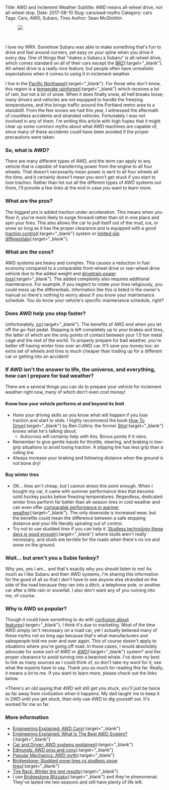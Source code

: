 Title: AWD and Inclement Weather
Subtitle: AWD means all-wheel drive, not all-wheel stop.
Date: 2017-08-10
Slug: cars/awd-myths
Category: cars
Tags: Cars, AWD, Subaru, Tires
Author: Sean McGlothlin

<figure class="image-center">
  <img src="/images/subaru_rain.jpg"/>
</figure>

<br>

I love my WRX. Somehow Subaru was able to make something that's fun to drive and fast around corners, yet easy on your spine when you drive it every day. One of things that "makes a Subaru a Subaru" is all-wheel drive, which comes standard on all of their cars except the [BRZ](http://www.subaru.com/vehicles/brz/index.html){:target="_blank"}. All-wheel drive is a really nice feature, but people often have unrealistic expectations when it comes to using it in inclement weather.

I live in the [Pacific Northwest](https://en.wikipedia.org/wiki/Pacific_Northwest){:target="_blank"}. For those who don't know, this region is a [temperate rainforest](https://en.wikipedia.org/wiki/Temperate_rainforest){:target="_blank"} which receives a lot of rain, but not a lot of snow. When it does finally snow, all hell breaks loose; many drivers and vehicles are not equipped to handle the freezing temperatures, and this brings traffic around the Portland metro area to a standstill. From the few snows we had this year, I witnessed the aftermath of countless accidents and stranded vehicles. Fortunately I was not involved in any of them. I'm writing this article with high hopes that it might clear up some common myths about what AWD machines are capable of, since many of these accidents could have been avoided if the proper precautions were taken.

### So, what is AWD?

There are many different types of AWD, and the term can apply to any vehicle that is *capable* of transferring power from the engine to all four wheels. That doesn't necessarily mean power is sent to all four wheels all the time, and it certainly doesn't mean you won't get stuck if you start to lose traction. Rather than list out all the different types of AWD systems out there, I'll provide a few links at the end in case you want to learn more.

### What are the pros?

The biggest pro is added traction under acceleration. This means when you floor it, you're more likely to surge forward rather than sit in one place and spin your tires. This also allows the car to pull itself out of the mud, ice, or snow so long as it has the proper clearance and is equipped with a good [traction control](https://youtu.be/LXwNllw0CLQ){:target="_blank"} system or [limited slip differentials](https://youtu.be/WeLm7wHvdxQ){:target="_blank"}.

### What are the cons?

AWD systems are heavy and complex. This causes a reduction in fuel economy compared to a comparable front-wheel drive or rear-wheel drive vehicle due to the added weight and [drivetrain power loss](https://youtu.be/BOFVnkrkQ6k){:target="_blank"}. The added complexity also requires additional maintenance. For example, if you neglect to rotate your tires religiously, you could mess up the differentials. Information like this is listed in the owner's manual so there's nothing to worry about if you know your maintenance schedule. You do know your vehicle's specific maintenance schedule, right?

### Does AWD help you stop faster?

Unfortunately, [no](https://www.consumerreports.org/cro/magazine/2015/09/do-you-really-need-awd-in-the-snow/index.htm){:target="_blank"}. The benefits of AWD end when you let off the go-fast pedal. Stopping is left completely up to your brakes and tires, the latter of which are the only points of contact between your 1.5 ton metal cage and the rest of the world. To properly prepare for bad weather, you're better off having winter tires over an AWD car. It'll save you money too; an extra set of wheels and tires is much cheaper than trading up for a different car or getting into an accident!

### If AWD isn't the answer to life, the universe, and everything, how can I prepare for bad weather?

There are a several things you can do to prepare your vehicle for inclement weather right now, many of which don't even cost money!

#### Know how your vehicle performs at and beyond its limit

- Hone your driving skills so you know what will happen if you lose traction and start to slide. I highly recommend the book [How To Drive](https://www.amazon.com/How-Drive-Instruction-Advice-Hollywoods/dp/1452145296/ref=pd_lpo_sbs_14_img_0?_encoding=UTF8&psc=1&refRID=VVK5Z5KCYMBQ6GMBNB2C){:target="_blank"} by Ben Collins; the former [Stig](https://en.wikipedia.org/wiki/The_Stig){:target="_blank"} knows what he's talking about.
	- Autocross will certainly help with this. Bonus points if it rains.
- Remember to give gentle inputs for throttle, steering, and braking in low-grip situations to avoid losing traction. A slipping tire has less grip than a rolling tire.
- Always increase your braking and following distance when the ground is not bone dry!

#### Buy winter tires

- OK... tires ain't cheap, but I cannot stress this point enough. When I bought my car, it came with summer performance tires that become solid hockey pucks below freezing temperatures. Regardless, dedicated winter tires perform far better than all-season tires in cold weather and can even offer [comparable performance in warmer weather](http://www.roadandtrack.com/new-cars/videos/a5604/winter-tires-track-tested/){:target="_blank"}. The only downside is increased wear, but the benefits could mean the difference between a safe stopping distance and your life literally spiraling out of control.
- Try not to use studded tires if you can help it. [Studless technology these days is good enough](https://www.bridgestonetire.com/tread-and-trend/drivers-ed/snow-tires-studded-tires-vs-studless-tires){:target="_blank"} where studs aren't really necessary, and studs are terrible for the roads when there's no ice and snow on the ground.

### Wait... but aren't you a Subie fanboy?

Why yes, yes I am... and that's exactly why you should listen to me! As much as I like Subaru and their AWD systems, I'm sharing this information for the good of all so that I don't have to see anyone else stranded on the side of the road because they ran into a ditch, a telephone pole, or another car after a little rain or snowfall. I also don't want any of you running into me, of course.

### Why is AWD so popular?

Though it could have something to do with [confusion about features](http://www.roadandtrack.com/car-culture/a11665160/people-have-no-clue-what-features-their-cars-actually-have){:target="_blank"}, I think it's due to marketing. Most of the time AWD simply isn't necessary on a road car, yet I actually believed many of these myths not so long ago because that's what manufacturers and salespeople told me over and over again. This of course doesn't apply to situations where you're going off road. In those cases, I would absolutely advocate for some sort of AWD or [4WD](https://en.wikipedia.org/wiki/Four-wheel_drive){:target="_blank"} system\* and the proper clearance to avoid turning into a beached whale. I've done my best to link as many sources as I could think of, so don't take my word for it; see what the experts have to say. Thank you so much for reading this far. Really, it means a lot to me. If you want to learn more, please check out the links below.

\*There's an old saying that 4WD will still get you stuck, you'll just be twice as far away from civilization when it happens. My dad taught me to keep it in 2WD until you get stuck, then only use 4WD to dig yourself out. It's worked for me so far.

### More information

- [Engineering Explained: AWD Cars](https://youtu.be/UL9LmT3fzbQ){:target="_blank"}
- [Engineering Explained: What Is The Best AWD System?](https://youtu.be/jm-_Ncjunuc){:target="_blank"}
- [Car and Driver: AWD systems explained](http://www.caranddriver.com/features/we-dissect-every-type-of-all-wheel-drive-system-feature){:target="_blank"}
- [Edmunds: AWD pros and cons](https://www.edmunds.com/car-buying/do-you-need-an-all-wheel-drive-or-four-wheel-drive-car.html){:target="_blank"}
- [Popular Mechanics: AWD myth](http://www.popularmechanics.com/cars/a3091/the-myth-of-the-all-powerful-all-wheel-drive-15202862/){:target="_blank"}
- [Bridgestone: Studded snow tires vs studless snow tires](https://www.bridgestonetire.com/tread-and-trend/drivers-ed/snow-tires-studded-tires-vs-studless-tires){:target="_blank"}
- [Tire Rack: Winter tire test results](https://www.tirerack.com/tires/tests/testDisplay.jsp?ttid=193){:target="_blank"}
- I use [Bridgestone Blizzaks](https://www.bridgestonetire.com/tire-brand/blizzak){:target="_blank"} and they're phenomenal. They've lasted me two seasons and still have plenty of life left.